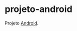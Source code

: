 # projeto-android
 Projeto <a href="https://vanessalaureano.github.io/projeto-android/android.html">Android</a>.
